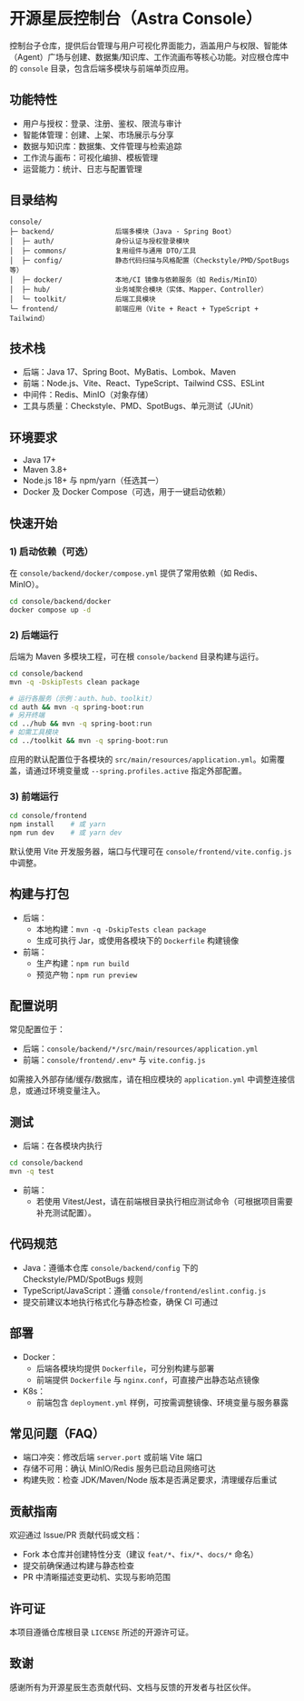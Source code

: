# 开源星辰控制台（Astra Console）

控制台子仓库，提供后台管理与用户可视化界面能力，涵盖用户与权限、智能体（Agent）广场与创建、数据集/知识库、工作流画布等核心功能。对应根仓库中的 `console` 目录，包含后端多模块与前端单页应用。

## 功能特性
- 用户与授权：登录、注册、鉴权、限流与审计
- 智能体管理：创建、上架、市场展示与分享
- 数据与知识库：数据集、文件管理与检索追踪
- 工作流与画布：可视化编排、模板管理
- 运营能力：统计、日志与配置管理

## 目录结构
```
console/
├─ backend/               后端多模块（Java · Spring Boot）
│  ├─ auth/               身份认证与授权登录模块
│  ├─ commons/            复用组件与通用 DTO/工具
│  ├─ config/             静态代码扫描与风格配置（Checkstyle/PMD/SpotBugs 等）
│  ├─ docker/             本地/CI 镜像与依赖服务（如 Redis/MinIO）
│  ├─ hub/                业务域聚合模块（实体、Mapper、Controller）
│  └─ toolkit/            后端工具模块
└─ frontend/              前端应用（Vite + React + TypeScript + Tailwind）
```

## 技术栈
- 后端：Java 17、Spring Boot、MyBatis、Lombok、Maven
- 前端：Node.js、Vite、React、TypeScript、Tailwind CSS、ESLint
- 中间件：Redis、MinIO（对象存储）
- 工具与质量：Checkstyle、PMD、SpotBugs、单元测试（JUnit）

## 环境要求
- Java 17+
- Maven 3.8+
- Node.js 18+ 与 npm/yarn（任选其一）
- Docker 及 Docker Compose（可选，用于一键启动依赖）

## 快速开始

### 1) 启动依赖（可选）
在 `console/backend/docker/compose.yml` 提供了常用依赖（如 Redis、MinIO）。
```bash
cd console/backend/docker
docker compose up -d
```

### 2) 后端运行
后端为 Maven 多模块工程，可在根 `console/backend` 目录构建与运行。
```bash
cd console/backend
mvn -q -DskipTests clean package

# 运行各服务（示例：auth、hub、toolkit）
cd auth && mvn -q spring-boot:run
# 另开终端
cd ../hub && mvn -q spring-boot:run
# 如需工具模块
cd ../toolkit && mvn -q spring-boot:run
```

应用的默认配置位于各模块的 `src/main/resources/application.yml`。如需覆盖，请通过环境变量或 `--spring.profiles.active` 指定外部配置。

### 3) 前端运行
```bash
cd console/frontend
npm install    # 或 yarn
npm run dev    # 或 yarn dev
```

默认使用 Vite 开发服务器，端口与代理可在 `console/frontend/vite.config.js` 中调整。

## 构建与打包
- 后端：
  - 本地构建：`mvn -q -DskipTests clean package`
  - 生成可执行 Jar，或使用各模块下的 `Dockerfile` 构建镜像
- 前端：
  - 生产构建：`npm run build`
  - 预览产物：`npm run preview`

## 配置说明
常见配置位于：
- 后端：`console/backend/*/src/main/resources/application.yml`
- 前端：`console/frontend/.env*` 与 `vite.config.js`

如需接入外部存储/缓存/数据库，请在相应模块的 `application.yml` 中调整连接信息，或通过环境变量注入。

## 测试
- 后端：在各模块内执行
```bash
cd console/backend
mvn -q test
```
- 前端：
  - 若使用 Vitest/Jest，请在前端根目录执行相应测试命令（可根据项目需要补充测试配置）。

## 代码规范
- Java：遵循本仓库 `console/backend/config` 下的 Checkstyle/PMD/SpotBugs 规则
- TypeScript/JavaScript：遵循 `console/frontend/eslint.config.js`
- 提交前建议本地执行格式化与静态检查，确保 CI 可通过

## 部署
- Docker：
  - 后端各模块均提供 `Dockerfile`，可分别构建与部署
  - 前端提供 `Dockerfile` 与 `nginx.conf`，可直接产出静态站点镜像
- K8s：
  - 前端包含 `deployment.yml` 样例，可按需调整镜像、环境变量与服务暴露

## 常见问题（FAQ）
- 端口冲突：修改后端 `server.port` 或前端 Vite 端口
- 存储不可用：确认 MinIO/Redis 服务已启动且网络可达
- 构建失败：检查 JDK/Maven/Node 版本是否满足要求，清理缓存后重试

## 贡献指南
欢迎通过 Issue/PR 贡献代码或文档：
- Fork 本仓库并创建特性分支（建议 `feat/*`、`fix/*`、`docs/*` 命名）
- 提交前确保通过构建与静态检查
- PR 中清晰描述变更动机、实现与影响范围

## 许可证
本项目遵循仓库根目录 `LICENSE` 所述的开源许可证。

## 致谢
感谢所有为开源星辰生态贡献代码、文档与反馈的开发者与社区伙伴。
